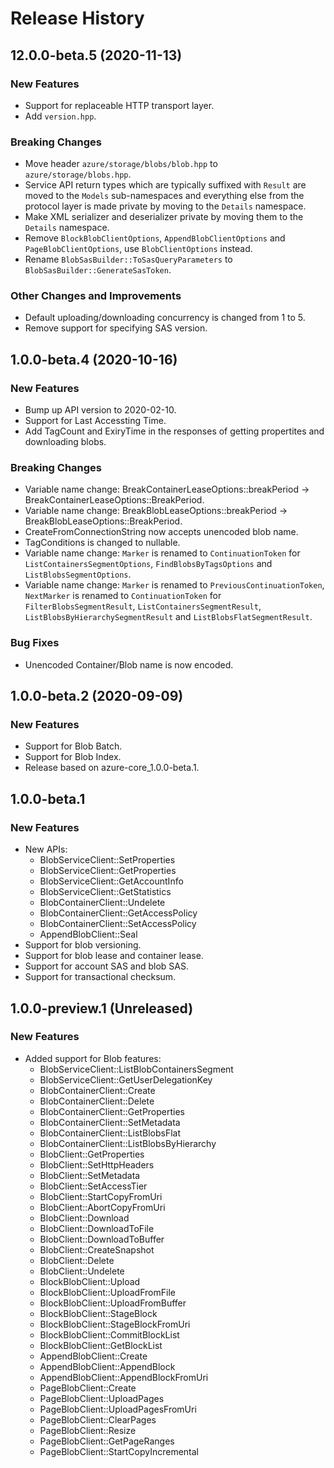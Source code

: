 # Release History

## 12.0.0-beta.5 (2020-11-13)

### New Features

* Support for replaceable HTTP transport layer.
* Add `version.hpp`.

### Breaking Changes

* Move header `azure/storage/blobs/blob.hpp` to `azure/storage/blobs.hpp`.
* Service API return types which are typically suffixed with `Result` are moved to the `Models` sub-namespaces and everything else from the protocol layer is made private by moving to the `Details` namespace.
* Make XML serializer and deserializer private by moving them to the `Details` namespace.
* Remove `BlockBlobClientOptions`, `AppendBlobClientOptions` and `PageBlobClientOptions`, use `BlobClientOptions` instead.
* Rename `BlobSasBuilder::ToSasQueryParameters` to `BlobSasBuilder::GenerateSasToken`.

### Other Changes and Improvements

* Default uploading/downloading concurrency is changed from 1 to 5.
* Remove support for specifying SAS version.

## 1.0.0-beta.4 (2020-10-16)

### New Features

* Bump up API version to 2020-02-10.
* Support for Last Accessting Time.
* Add TagCount and ExiryTime in the responses of getting propertites and downloading blobs.

### Breaking Changes

* Variable name change: BreakContainerLeaseOptions::breakPeriod -> BreakContainerLeaseOptions::BreakPeriod.
* Variable name change: BreakBlobLeaseOptions::breakPeriod -> BreakBlobLeaseOptions::BreakPeriod.
* CreateFromConnectionString now accepts unencoded blob name.
* TagConditions is changed to nullable.
* Variable name change: `Marker` is renamed to `ContinuationToken` for `ListContainersSegmentOptions`, `FindBlobsByTagsOptions` and `ListBlobsSegmentOptions`.
* Variable name change: `Marker` is renamed to `PreviousContinuationToken`, `NextMarker` is renamed to `ContinuationToken` for `FilterBlobsSegmentResult`, `ListContainersSegmentResult`, `ListBlobsByHierarchySegmentResult` and `ListBlobsFlatSegmentResult`.

### Bug Fixes

* Unencoded Container/Blob name is now encoded.

## 1.0.0-beta.2 (2020-09-09)

### New Features

* Support for Blob Batch.
* Support for Blob Index.
* Release based on azure-core_1.0.0-beta.1.

## 1.0.0-beta.1

### New Features

* New APIs:
  - BlobServiceClient::SetProperties
  - BlobServiceClient::GetProperties
  - BlobServiceClient::GetAccountInfo
  - BlobServiceClient::GetStatistics
  - BlobContainerClient::Undelete
  - BlobContainerClient::GetAccessPolicy
  - BlobContainerClient::SetAccessPolicy
  - AppendBlobClient::Seal
* Support for blob versioning.
* Support for blob lease and container lease.
* Support for account SAS and blob SAS.
* Support for transactional checksum.


## 1.0.0-preview.1 (Unreleased)

### New Features

* Added support for Blob features:
  - BlobServiceClient::ListBlobContainersSegment
  - BlobServiceClient::GetUserDelegationKey
  - BlobContainerClient::Create
  - BlobContainerClient::Delete
  - BlobContainerClient::GetProperties
  - BlobContainerClient::SetMetadata
  - BlobContainerClient::ListBlobsFlat
  - BlobContainerClient::ListBlobsByHierarchy
  - BlobClient::GetProperties
  - BlobClient::SetHttpHeaders
  - BlobClient::SetMetadata
  - BlobClient::SetAccessTier
  - BlobClient::StartCopyFromUri
  - BlobClient::AbortCopyFromUri
  - BlobClient::Download
  - BlobClient::DownloadToFile
  - BlobClient::DownloadToBuffer
  - BlobClient::CreateSnapshot
  - BlobClient::Delete
  - BlobClient::Undelete
  - BlockBlobClient::Upload
  - BlockBlobClient::UploadFromFile
  - BlockBlobClient::UploadFromBuffer
  - BlockBlobClient::StageBlock
  - BlockBlobClient::StageBlockFromUri
  - BlockBlobClient::CommitBlockList
  - BlockBlobClient::GetBlockList
  - AppendBlobClient::Create
  - AppendBlobClient::AppendBlock
  - AppendBlobClient::AppendBlockFromUri
  - PageBlobClient::Create
  - PageBlobClient::UploadPages
  - PageBlobClient::UploadPagesFromUri
  - PageBlobClient::ClearPages
  - PageBlobClient::Resize
  - PageBlobClient::GetPageRanges
  - PageBlobClient::StartCopyIncremental
